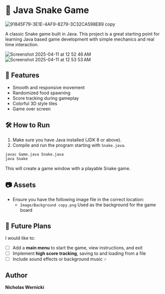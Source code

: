 # 🐍 Java Snake Game
![91845F79-3E1E-4AF9-8279-3C32CA598E89 copy](https://github.com/user-attachments/assets/8c8cf91f-12f8-4e8b-a987-f19b30ecf21c)






A classic Snake game built in Java. This project is a great starting point for learning Java based game development with simple mechanics and real time interaction.

![Screenshot 2025-04-11 at 12 52 46 AM](https://github.com/user-attachments/assets/7a70ca10-c712-47f3-acb6-089a25e18d5f)
![Screenshot 2025-04-11 at 12 53 53 AM](https://github.com/user-attachments/assets/3f38a934-7cd1-46ba-a0da-8e6806c4651e)



## 🚀 Features

- Smooth and responsive movement  
- Randomized food spawning  
- Score tracking during gameplay  
- Colorful 3D style tiles  
- Game over screen  

## 🛠️ How to Run

1. Make sure you have Java installed (JDK 8 or above).  
2. Compile and run the program starting with `Snake.java`.

```bash
javac Game.java Snake.java
java Snake
```

This will create a game window with a playable Snake game.

## 📷 Assets

- Ensure you have the following image file in the correct location:  
  - `Image/Background copy.png`  Used as the background for the game board  

## 📌 Future Plans

I would like to:

- [ ] Add a **main menu** to start the game, view instructions, and exit  
- [ ] Implement **high score tracking**, saving to and loading from a file   
- [ ] Include sound effects or background music 🎶  

## Author

**Nicholas Wernicki**
